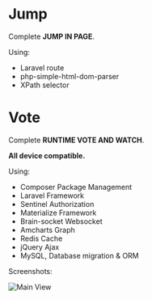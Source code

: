 # Jump
Complete **JUMP IN PAGE**.

Using:

- Laravel route
- php-simple-html-dom-parser
- XPath selector

# Vote
Complete **RUNTIME VOTE AND WATCH**.

**All device compatible.**

Using:
- Composer Package Management
- Laravel Framework
- Sentinel Authorization
- Materialize Framework
- Brain-socket Websocket
- Amcharts Graph
- Redis Cache
- jQuery Ajax
- MySQL, Database migration & ORM

Screenshots:

![Main View](https://raw.github.com/bajdcc/Vote/master/screenshots/main_view.png)

